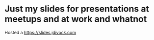 # Just my slides for presentations at meetups and at work and whatnot

Hosted a https://slides.jdivock.com
